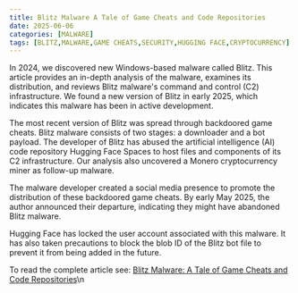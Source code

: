 ```yaml
---
title: Blitz Malware A Tale of Game Cheats and Code Repositories
date: 2025-06-06
categories: [MALWARE]
tags: [BLITZ,MALWARE,GAME CHEATS,SECURITY,HUGGING FACE,CRYPTOCURRENCY]
---
```


In 2024, we discovered new Windows-based malware called Blitz. This article provides an in-depth analysis of the malware, examines its distribution, and reviews Blitz malware's command and control (C2) infrastructure. We found a new version of Blitz in early 2025, which indicates this malware has been in active development.

The most recent version of Blitz was spread through backdoored game cheats. Blitz malware consists of two stages: a downloader and a bot payload. The developer of Blitz has abused the artificial intelligence (AI) code repository Hugging Face Spaces to host files and components of its C2 infrastructure. Our analysis also uncovered a Monero cryptocurrency miner as follow-up malware.

The malware developer created a social media presence to promote the distribution of these backdoored game cheats. By early May 2025, the author announced their departure, indicating they might have abandoned Blitz malware.

Hugging Face has locked the user account associated with this malware. It has also taken precautions to block the blob ID of the Blitz bot file to prevent it from being added in the future.

To read the complete article see: [Blitz Malware: A Tale of Game Cheats and Code Repositories](https://unit42.paloaltonetworks.com/blitz-malware-2025/)\n